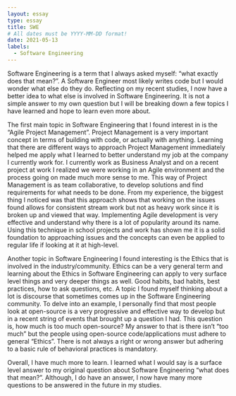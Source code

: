 ```yaml
---
layout: essay
type: essay
title: SWE
# All dates must be YYYY-MM-DD format!
date: 2021-05-13
labels:
  - Software Engineering
---
```



  Software Engineering is a term that I always asked myself: “what exactly does that mean?”. A Software Engineer most likely writes code but I would wonder what else do they do. Reflecting on my recent studies, I now have a better idea to what else is involved in Software Engineering. It is not a simple answer to my own question but I will be breaking down a few topics I have learned and hope to learn even more about. 

The first main topic in Software Engineering that I found interest in is the “Agile Project Management”. Project Management is a very important concept in terms of building with code, or actually with anything. Learning that there are different ways to approach Project Management immediately helped me apply what I learned to better understand my job at the company I currently work for. I currently work as Business Analyst and on a recent project at work I realized we were working in an Agile environment and the process going on made much more sense to me. This way of Project Management is as team collaborative, to develop solutions and find requirements for what needs to be done. From my experience, the biggest thing I noticed was that this approach shows that working on the issues found allows for consistent stream work but not as heavy work since it is broken up and viewed that way.  Implementing Agile development is very effective and understand why there is a lot of popularity around its name. Using this technique in school projects and work has shown me it is a solid foundation to approaching issues and the concepts can even be applied to regular life if looking at it at high-level. 


Another topic in Software Engineering I found interesting is the Ethics that is involved in the industry/community. Ethics can be a very general term and learning about the Ethics in Software Engineering can apply to very surface level things and very deeper things as well. Good habits, bad habits, best practices, how to ask questions, etc. A topic I found myself thinking about a lot is discourse that sometimes comes up in the Software Engineering community. To delve into an example, I personally find that most people look at open-source is a very progressive and effective way to develop but in a recent string of events that brought up a question I had. This question is, how much is too much open-source? My answer to that is there isn’t “too much” but the people using open-source code/applications must adhere to general “Ethics”. There is not always a right or wrong answer but adhering to a basic rule of behavioral practices is mandatory. 

Overall, I have much more to learn. I learned what I would say is a surface level answer to my original question about Software Engineering “what does that mean?”. Although, I do have an answer, I now have many more questions to be answered in the future in my studies.
